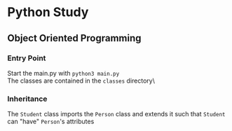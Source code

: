 # Python Study

## Object Oriented Programming

### Entry Point

Start the main.py with `python3 main.py`\
The classes are contained in the `classes` directory\

### Inheritance

The `Student` class imports the `Person` class and extends it such that `Student` can "have" `Person`'s attributes
